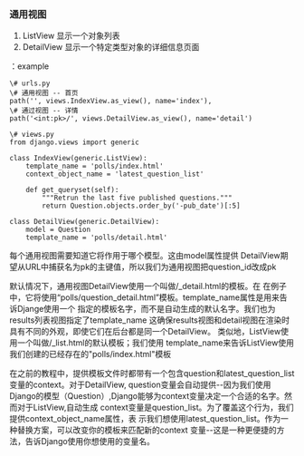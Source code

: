 ### 通用视图
1. ListView   显示一个对象列表
2. DetailView 显示一个特定类型对象的详细信息页面

：example
```
\# urls.py
\# 通用视图 -- 首页
path('', views.IndexView.as_view(), name='index'), 
\# 通过视图 -- 详情
path('<int:pk>/', views.DetailView.as_view(), name='detail')

\# views.py
from django.views import generic

class IndexView(generic.ListView): 
    template_name = 'polls/index.html'
    context_object_name = 'latest_question_list'

    def get_queryset(self):
        """Retrun the last five published questions."""
        return Question.objects.order_by('-pub_date')[:5]

class DetailView(generic.DetailView):
    model = Question
    template_name = 'polls/detail.html'
```

每个通用视图需要知道它将作用于哪个模型。这由model属性提供
DetailView期望从URL中捕获名为pk的主键值，所以我们为通用视图把question_id改成pk

默认情况下，通用视图DetailView使用一个叫做<app name>/<model name>_detail.html的模板。在
在例子中，它将使用“polls/question_detail.html”模板。template_name属性是用来告诉Djange使用一个
指定的模板名字，而不是自动生成的默认名字。我们也为results列表视图指定了template_name
这确保results视图和detail视图在渲染时具有不同的外观，即使它们在后台都是同一个DetailView。
类似地，ListView使用一个叫做<app name>/<model name>_list.html的默认模板；我们使用
template_name来告诉ListView使用我们创建的已经存在的"polls/index.html"模板

在之前的教程中，提供模板文件时都带有一个包含question和latest_question_list变量的context。对于DetailView, question变量会自动提供--因为我们使用Django的模型（Question）,Django能够为context变量决定一个合适的名字。然而对于ListView,自动生成
context变量是question_list。为了覆盖这个行为，我们提供context_object_name属性，表
示我们想使用latest_question_list。作为一种替换方案，可以改变你的模板来匹配新的context
变量--这是一种更便捷的方法，告诉Django使用你想使用的变量名。
